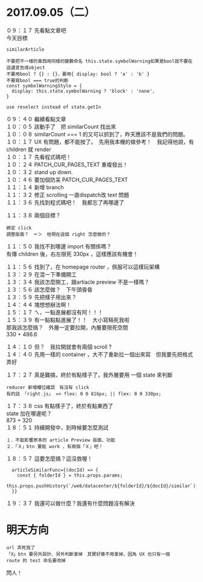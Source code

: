 # 2017.09.05（二）

０９：１７ 先看點文章吧  
今天目標  
```
similarArticle
```

```
不要把不一樣的東西用同樣的變數命名 this.state.symbolWarning如果是bool就不要在這邊宣告成object
不要用bool ? {} : {}，要用{ display: bool ? 'a' : 'b' }
不要寫bool === true的判斷
const symbolWarningStyle = {
  display: this.state.symbolWarning ? 'block' : 'none',
}

use reselect instead of state.getIn
```

０９：４０ 繼續看點文章  
１０：０５ 該動手了　把 similarCount 找出來  
１０：０８ similarCount === 1 的又可以抓到了，昨天應該不是我們的問題。  
１０：１７ UX 有問題，都不能按了。　先用我本機的做參考！　我記得他說，有 children 就 render  
１０：１７ 先看程式碼吧！  
１０：２４ PATCH_CUR_PAGES_TEXT  重複發出！  
１０：３２ stand up down.  
１０：４６ 要加個防呆 PATCH_CUR_PAGES_TEXT  
１１：１４ 新增 branch  
１１：３２ 修正 scrolling 一直dispatch改 text 問題  
１１：３６ 先找到程式碼吧！　我都忘了再哪邊了  

１１：３８ 兩個目標？  
```
綁定 click
調整版面？　＝＞　他現在這個 right 怎麼做的？
```

１１：５０ 我找不到哪邊 import <SimilarDocuments /> 有關係嗎？   
有傳 children 後，右左限死 330px ，這樣應該有機會！  

１１：５６ 找到了，在 homepage router ，佩服可以這樣玩架構  
１３：２９ 在混一下準備開工  
１３：３４ 我該怎麼開工，跟artiacle preview 不是一樣嗎？  
１３：５６ 該怎麼做？　下午頭昏昏  
１３：５９ 先把樣子用出來？  
１４：４４ 塊想想辦法啊！  
１５：１７ ㄟ，一點進展都沒有阿！！！  
１５：３９ 有一點點點進展了！！　大小寫稿死我啦  
那我該怎麼搞？　外層一定要拉開，內層要限死空間  
330 + 486.6  

１４：１０ 但？　我拉開就會有兩個 scroll ?  
１４：４０ 先用一樣的 container ，大不了重新拉一個出來寫　但我要先把格式弄好  

１７：２７ 真是難搞，終於有點樣子了，我外層要用 一個 state 來判斷  
```
reducer 新增欄位確認　有沒有 click
有的話 「right.js」 => flex: 0 0 816px; || flex: 0 0 330px;
```

１７：３８ css 有點樣子了，終於有點東西了  
state 加在哪邊呢？  
873 + 320  
１８：５１ 持續開發中，到時候要怎麼測試  

```
１．不能影響原本的 article Preview 版面、功能
２．「Ｘ」btn 要能 work ，有兩個「Ｘ」吧！
```

１８：５７ 這要怎麼搞？這沒救喔！  

```
  articleSimilarFunc={(docId) => {
    const { folderId } = this.props.params;
    this.props.pushHistory(`/we6/datacenter/${folderId}/${docId}/similar`);
  }}
```

１９：３７ 我還可以做什麼？我還有什麼問題沒有解決  
# 明天方向
```
url 弄死我了
「X」btn 要另外設計、另外判斷拿掉　其實好像不用拿掉，因為 UX 也只有一個
route 的 test 命名要改掉
```

閃人！  
